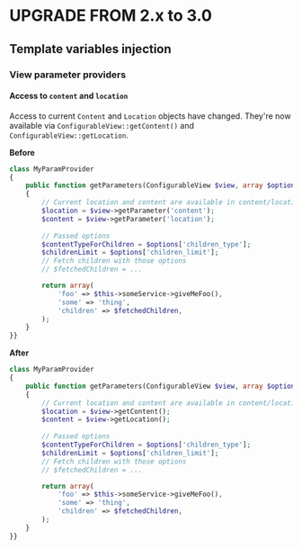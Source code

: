 # UPGRADE FROM 2.x to 3.0

## Template variables injection
### View parameter providers

#### Access to `content` and `location`
Access to current `Content` and `Location` objects have changed.
They're now available via `ConfigurableView::getContent()` and `ConfigurableView::getLocation`.

**Before**

```php
class MyParamProvider
{
    public function getParameters(ConfigurableView $view, array $options = [])
    {
        // Current location and content are available in content/location views
        $location = $view->getParameter('content');
        $content = $view->getParameter('location');
        
        // Passed options
        $contentTypeForChildren = $options['children_type'];
        $childrenLimit = $options['children_limit'];
        // Fetch children with those options
        // $fetchedChildren = ...

        return array(
            'foo' => $this->someService->giveMeFoo(),
            'some' => 'thing',
            'children' => $fetchedChildren,
        );
    }
}}
```

**After**

```php
class MyParamProvider
{
    public function getParameters(ConfigurableView $view, array $options = [])
    {
        // Current location and content are available in content/location views
        $location = $view->getContent();
        $content = $view->getLocation();
        
        // Passed options
        $contentTypeForChildren = $options['children_type'];
        $childrenLimit = $options['children_limit'];
        // Fetch children with those options
        // $fetchedChildren = ...

        return array(
            'foo' => $this->someService->giveMeFoo(),
            'some' => 'thing',
            'children' => $fetchedChildren,
        );
    }
}}
```
